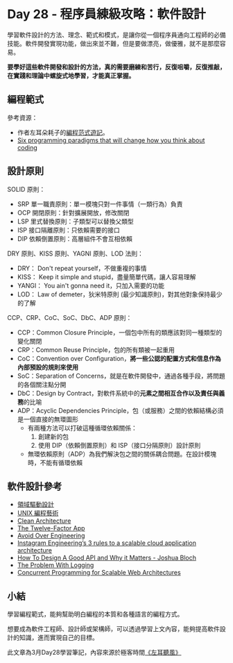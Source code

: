 # Day 28 - 程序員練級攻略：軟件設計

學習軟件設計的方法、理念、範式和模式，是讓你從一個程序員通向工程師的必備技能。軟件開發實現功能，做出來並不難，但是要做漂亮，做優雅，就不是那麼容易。

**要學好這些軟件開發和設計的方法，真的需要磨練和苦行，反復咀嚼，反復推敲，在實踐和理論中螺旋式地學習，才能真正掌握。**

## 編程範式

參考資源：

- 作者左耳朵耗子的[編程范式遊記](https://time.geekbang.org/column/article/301)。
- [Six programming paradigms that will change how you think about coding](https://www.ybrikman.com/writing/2014/04/09/six-programming-paradigms-that-will/)

## 設計原則

SOLID 原則：
- SRP 單一職責原則：單一模塊只對一件事情（一類行為）負責
- OCP 開閉原則：針對擴展開放，修改關閉
- LSP 里式替換原則：子類型可以替換父類型
- ISP 接口隔離原則：只依賴需要的接口
- DIP 依賴倒置原則：高層組件不會互相依賴

DRY 原則、KISS 原則、YAGNI 原則、LOD 法則：
- DRY： Don't repeat yourself，不做重複的事情
- KISS： Keep it simple and stupid，盡量簡單代碼，讓人容易理解
- YANGI： You ain't gonna need it，只加入需要的功能
- LOD： Law of demeter，狄米特原則 (最少知識原則)，對其他對象保持最少的了解

CCP、CRP、CoC、SoC、DbC、ADP 原則：
- CCP：Common Closure Principle，一個包中所有的類應該對同一種類型的變化關閉
- CRP：Common Reuse Principle，包的所有類被一起重用
- CoC：Convention over Configuration，**將一些公認的配置方式和信息作為內部預設的規則來使用**
- SoC：Separation of Concerns，就是在軟件開發中，通過各種手段，將問題的各個關注點分開
- DbC：Design by Contract，對軟件系統中的**元素之間相互合作以及責任與義務**的比喻
- ADP：Acyclic Dependencies Principle，包（或服務）之間的依賴結構必須是一個直接的無環圖形
    - 有兩種方法可以打破這種循環依賴關係：
        1. 創建新的包
        2. 使用 DIP（依賴倒置原則）和 ISP（接口分隔原則）設計原則
    - 無環依賴原則（ADP）為我們解決包之間的關係耦合問題。在設計模塊時，不能有循環依賴

## 軟件設計參考

- [領域驅動設計](https://book.douban.com/subject/26819666/)
- [UNIX 編程藝術]()
- [Clean Architecture](https://book.douban.com/subject/26915970/)
- [The Twelve-Factor App](https://12factor.net)
- [Avoid Over Engineering ](https://medium.com/@rdsubhas/10-modern-software-engineering-mistakes-bc67fbef4fc8)
- [Instagram Engineering’s 3 rules to a scalable cloud application architecture](https://datastax.medium.com/instagram-engineerings-3-rules-to-a-scalable-cloud-application-architecture-c44afed31406)
- [How To Design A Good API and Why it Matters - Joshua Bloch](https://www.infoq.com/presentations/effective-api-design)
- [The Problem With Logging](https://blog.codinghorror.com/the-problem-with-logging/)
- [Concurrent Programming for Scalable Web Architectures](http://berb.github.io/diploma-thesis/community/index.html)

## 小結

學習編程範式，能夠幫助明白編程的本質和各種語言的編程方式。

想要成為軟件工程師、設計師或架構師，可以透過學習上文內容，能夠提高軟件設計的知識，進而實現自己的目標。

此文章為3月Day28學習筆記，內容來源於極客時間[《左耳聽風》](https://time.geekbang.org/column/article/9369)